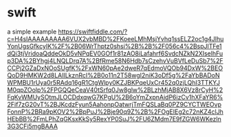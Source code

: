 # swift
a simple example
https://swiftfiddle.com/?c=H4sIAAAAAAAAA6VUX2vbMBD%2FKoeeLMhMsjYvhq1ssELZ2oc1g4JlhuYonUgsGfkcyIK%2F%2B06WrThptz0shsi%2B%2B%2F056c4%2BspJlTFe1dQi3tjVridoaQddeOkD5vNPqEV0GOf1r81zAO8iLafahrf6SvdcNZkN2XIselhFup3DA%2BYhgj4LNQLDrq7A%2BfRme58N6Hdb7sCzehvVuBVfLeDuSb7%2FCCPj2GZaDxNOoSUgfK%2FxWN60pAe2dweR7qEdmoVQOb94DxW%2BEOQoD9HMKW2d8LAlILkznRcI%2B0o11n2T58wgI2niK3oDf5g%2FaYbBADoNWPMBU1rUya0r5RAdq16gR1CtgWlpy0KZJBKPqeUxCr452q0zjLQhI3TTKYJM0qpZOolp%2FPGQQeCeaV40tSrfq0Jw8glw%2BLzhMjAB8X6Vz8rCyH%2FqKvWMUySOtmJLOCDdxqwG7KPgU%2B6oYmZxpnAidP6izCv1hXFaYR6%2Fif7zG20vT%2BJKcdzFyun5AahonpOatwrjTmFQSLaBq0PZ9CYCTWEOvpFonnP%2BRa9pKOV2%2BpPuJ%2Bje90q9Z%2B%2FOgEIEg2c72nKZ4clJhHEbBB%2FmLPhZqGKsxKkSy5RexYP0SuJ%2FU6ZMdm7E9fZGW6WKezln3G3CFi5mgBAAA
